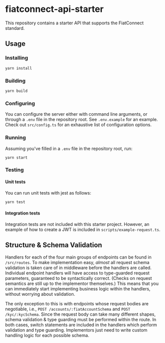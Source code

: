 # fiatconnect-api-starter

This repository contains a starter API that supports the FiatConnect standard.

## Usage

### Installing

```
yarn install
```

### Building

```
yarn build
```

### Configuring

You can configure the server either with command line arguments, or through a `.env` file in the repository root. See `.env.example` for an example.
Check out `src/config.ts` for an exhaustive list of configuration options.

### Running

Assuming you've filled in a `.env` file in the repository root, run:

```
yarn start
```

### Testing
#### Unit tests
You can run unit tests with jest as follows:
```bash
yarn test
```
#### Integration tests
Integration tests are not included with this starter project. However, an example of how to create a JWT is included 
in `scripts/example-request.ts`.

## Structure & Schema Validation

Handlers for each of the four main groups of endpoints can be found in `/src/routes`. To make implementation easy, *almost* all request schema
validation is taken care of in middleware before the handlers are called. Individual endpoint handlers will have access to type-guarded request
parameters, guaranteed to be syntactically correct. (Checks on request semantics are still up to the implementor themselves.) This means that you
can immediately start implementing business logic within the handlers, without worrying about validation.

The only exception to this is with endpoints whose request bodies are negotiable, i.e., `POST /accounts/:fiatAccountSchema` and `POST /kyc/:kycSchema`.
Since the request body can take many different shapes, schema validation & type guarding must be performed within the route. In both cases, switch
statements are included in the handlers which perform validation and type guarding. Implementors just need to write custom handling logic for each
possible schema.
